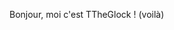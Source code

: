 Bonjour, moi c'est TTheGlock ! (voilà)
<!---
TTheGlock/TTheGlock is a ✨ special ✨ repository because its `README.md` (this file) appears on your GitHub profile.
You can click the Preview link to take a look at your changes.
--->

